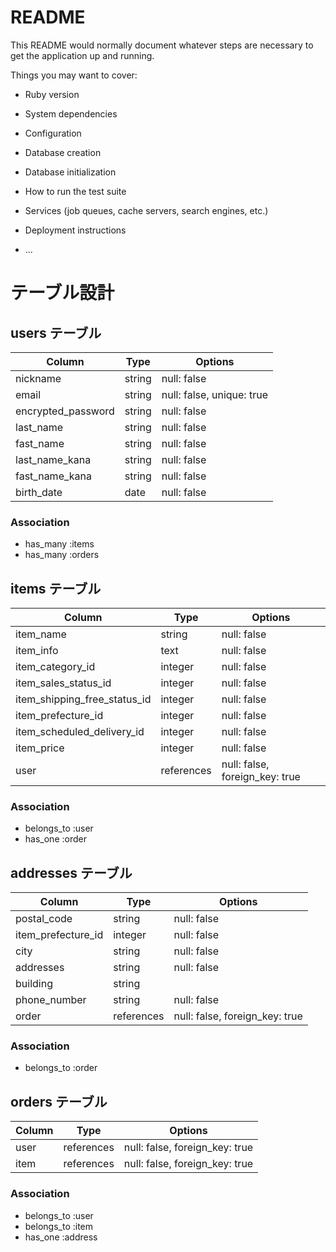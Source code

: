# README

This README would normally document whatever steps are necessary to get the
application up and running.

Things you may want to cover:

* Ruby version

* System dependencies

* Configuration

* Database creation

* Database initialization

* How to run the test suite

* Services (job queues, cache servers, search engines, etc.)

* Deployment instructions

* ...

# テーブル設計

## users テーブル

| Column             | Type   | Options     |
| ------------------ | ------ | ----------- |
| nickname           | string | null: false |
| email              | string | null: false, unique: true |
| encrypted_password | string | null: false |
| last_name          | string | null: false |
| fast_name          | string | null: false |
| last_name_kana     | string | null: false |
| fast_name_kana     | string | null: false |
| birth_date         | date   | null: false |

### Association

- has_many :items
- has_many :orders



## items テーブル

| Column                        | Type       | Options     |
| ----------------------------- | ---------- | ----------- |
| item_name                     | string     | null: false |
| item_info                     | text       | null: false |
| item_category_id              | integer    | null: false |
| item_sales_status_id          | integer    | null: false |
| item_shipping_free_status_id  | integer    | null: false |
| item_prefecture_id            | integer    | null: false |
| item_scheduled_delivery_id    | integer    | null: false |
| item_price                    | integer    | null: false |
| user                          | references | null: false, foreign_key: true |

### Association

- belongs_to :user
- has_one :order



## addresses テーブル

| Column             | Type       | Options     |
| ------------------ | ---------- | ----------- |
| postal_code        | string     | null: false |
| item_prefecture_id | integer    | null: false |
| city               | string     | null: false |
| addresses          | string     | null: false |
| building           | string     | 
| phone_number       | string     | null: false |
| order              | references | null: false, foreign_key: true |

### Association


- belongs_to :order



## orders テーブル

| Column             | Type       | Options     |
| ------------------ | ---------- | ----------- |
| user               | references | null: false, foreign_key: true |
| item               | references | null: false, foreign_key: true |


### Association

- belongs_to :user
- belongs_to :item
- has_one :address